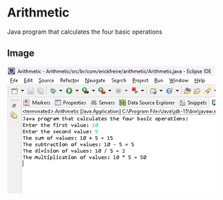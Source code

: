 # Arithmetic
 Java program that calculates the four basic operations

 ## Image
![Currículo no Computador](Arithmetic.png)
